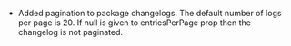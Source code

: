 - Added pagination to package changelogs. The default number of logs per page is 20. If null is given to entriesPerPage prop then the changelog is not paginated.